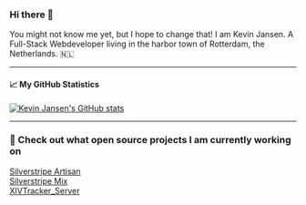 ### Hi there 👋

You might not know me yet, but I hope to change that! I am Kevin Jansen. A Full-Stack Webdeveloper living in the harbor town of Rotterdam, the Netherlands. 🇳🇱

---
#### 📈 My GitHub Statistics
[![Kevin Jansen's GitHub stats](https://github-readme-stats.vercel.app/api?username=Kevin-Jansen&hide=stars&show_icons=true&hide_title=true)](https://github.com/Kevin-Jansen)

---
### 💾 Check out what open source projects I am currently working on
[Silverstripe Artisan](https://github.com/kevin-jansen/SilverstripeArtisan) <br />
[Silverstripe Mix](https://github.com/kevin-jansen/SilverstripeMix) <br />
[XIVTracker_Server](https://github.com/kevin-jansen/XIVTracker_Server)

<!--
**Kevin-Jansen/Kevin-Jansen** is a ✨ _special_ ✨ repository because its `README.md` (this file) appears on your GitHub profile.
Here are some ideas to get you started:

- 🔭 I’m currently working on ...
- 🌱 I’m currently learning ...
- 👯 I’m looking to collaborate on ...
- 🤔 I’m looking for help with ...
- 💬 Ask me about ...
- 📫 How to reach me: ...
- 😄 Pronouns: ...
- ⚡ Fun fact: ...
-->
